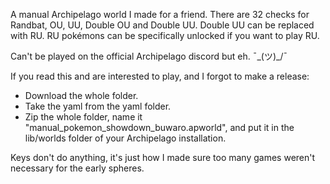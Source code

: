 A manual Archipelago world I made for a friend.
There are 32 checks for Randbat, OU, UU, Double OU and Double UU.
Double UU can be replaced with RU. RU pokémons can be specifically unlocked if you want to play RU.

Can't be played on the official Archipelago discord but eh. ¯\_(ツ)\_/¯

If you read this and are interested to play, and I forgot to make a release:
- Download the whole folder.
- Take the yaml from the yaml folder.
- Zip the whole folder, name it "manual_pokemon_showdown_buwaro.apworld", and put it in the lib/worlds folder of your Archipelago installation.

Keys don't do anything, it's just how I made sure too many games weren't necessary for the early spheres.